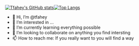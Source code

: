 [![Tfahey's GitHub stats](https://github-readme-stats.vercel.app/api?username=tfahey&show_icons=true&theme=tokyonight)](https://github.com/tfahey)[![Top Langs](https://github-readme-stats.vercel.app/api/top-langs/?username=tfahey&layout=compact&theme=tokyonight)](https://github.com/tfahey)

- 👋 Hi, I’m @tfahey
- 👀 I’m interested in ...
- 🌱 I’m currently learning everything possible
- 💞️ I’m looking to collaborate on anything you find intersting
- 📫 How to reach me: If you really want to you will find a way

<!--
**tfahey/tfahey** is a ✨ _special_ ✨ repository because its `README.md` (this file) appears on your GitHub profile.

Here are some ideas to get you started:

- 🔭 I’m currently working on ...
- 🌱 I’m currently learning ...
- 👯 I’m looking to collaborate on ...
- 🤔 I’m looking for help with ...
- 💬 Ask me about ...
- 📫 How to reach me: ...
- 😄 Pronouns: ...
- ⚡ Fun fact: ...
-->
